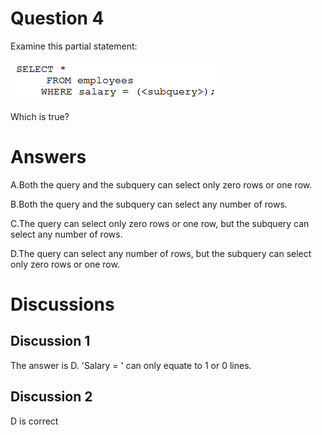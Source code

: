 # Question 4
Examine this partial statement:

![](../images/image98.png)
		
Which is true?

# Answers
A.Both the query and the subquery can select only zero rows or one row.

B.Both the query and the subquery can select any number of rows.

C.The query can select only zero rows or one row, but the subquery can select any number of rows.

D.The query can select any number of rows, but the subquery can select only zero rows or one row.

# Discussions
## Discussion 1
The answer is D.
'Salary = ' can only equate to 1 or 0 lines.

## Discussion 2
D is correct

